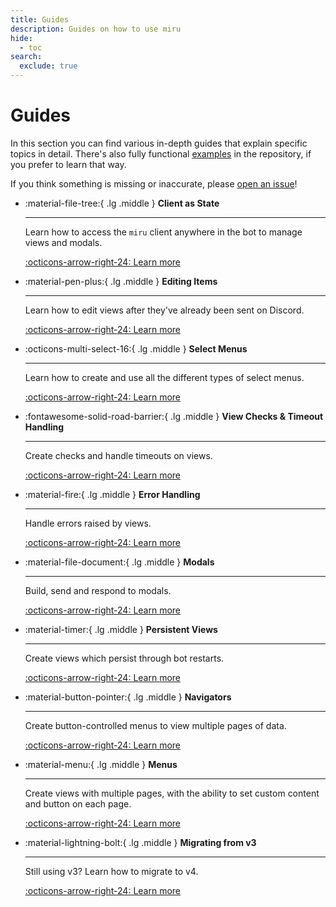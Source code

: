 ```yaml
---
title: Guides
description: Guides on how to use miru
hide:
  - toc
search:
  exclude: true
---
```


# Guides

In this section you can find various in-depth guides that explain specific topics in detail. There's also fully functional [examples](https://github.com/hypergonial/hikari-miru/tree/main/examples) in the repository, if you prefer to learn that way.

If you think something is missing or inaccurate, please [open an issue](https://github.com/hypergonial/hikari-miru/issues/new/choose)!

<div class="grid cards" markdown>

-   :material-file-tree:{ .lg .middle } **Client as State**

    ---

    Learn how to access the `miru` client anywhere in the bot to
    manage views and modals.

    [:octicons-arrow-right-24: Learn more](./client_state.md)

-   :material-pen-plus:{ .lg .middle } **Editing Items**

    ---

    Learn how to edit views after they've already been sent
    on Discord.

    [:octicons-arrow-right-24: Learn more](./editing_items.md)

-   :octicons-multi-select-16:{ .lg .middle } **Select Menus**

    ---

    Learn how to create and use all the different types
    of select menus.

    [:octicons-arrow-right-24: Learn more](./selects.md)

-   :fontawesome-solid-road-barrier:{ .lg .middle } **View Checks & Timeout Handling**

    ---

    Create checks and handle timeouts on views.

    [:octicons-arrow-right-24: Learn more](./checks_timeout.md)

-   :material-fire:{ .lg .middle } **Error Handling**

    ---

    Handle errors raised by views.

    [:octicons-arrow-right-24: Learn more](./error_handling.md)

-   :material-file-document:{ .lg .middle } **Modals**

    ---

    Build, send and respond to modals.

    [:octicons-arrow-right-24: Learn more](./modals.md)

-   :material-timer:{ .lg .middle } **Persistent Views**

    ---

    Create views which persist through bot restarts.

    [:octicons-arrow-right-24: Learn more](./persistent_views.md)

-  :material-button-pointer:{ .lg .middle } **Navigators**

    ---

    Create button-controlled menus to view multiple pages of data.

    [:octicons-arrow-right-24: Learn more](./navigators.md)

-   :material-menu:{ .lg .middle } **Menus**

    ---

    Create views with multiple pages, with the ability to
    set custom content and button on each page.

    [:octicons-arrow-right-24: Learn more](./menus.md)

-   :material-lightning-bolt:{ .lg .middle } **Migrating from v3**

    ---

    Still using v3? Learn how to migrate to v4.

    [:octicons-arrow-right-24: Learn more](./migrating_from_v3.md)

</div>
